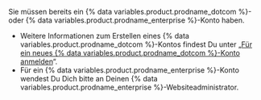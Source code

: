 Sie müssen bereits ein {% data variables.product.prodname_dotcom %}- oder {% data variables.product.prodname_enterprise %}-Konto haben.

- Weitere Informationen zum Erstellen eines {% data variables.product.prodname_dotcom %}-Kontos findest Du unter „[Für ein neues {% data variables.product.prodname_dotcom %}-Konto anmelden](/articles/signing-up-for-a-new-github-account/)“.
- Für ein {% data variables.product.prodname_enterprise %}-Konto wendest Du Dich bitte an Deinen {% data variables.product.prodname_enterprise %}-Websiteadministrator.
